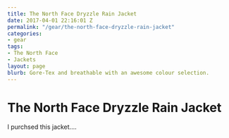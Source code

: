 ```yaml
---
title: The North Face Dryzzle Rain Jacket
date: 2017-04-01 22:16:01 Z
permalink: "/gear/the-north-face-dryzzle-rain-jacket"
categories:
- gear
tags:
- The North Face
- Jackets
layout: page
blurb: Gore-Tex and breathable with an awesome colour selection.
---
```


# The North Face Dryzzle Rain Jacket

I purchsed this jacket....
